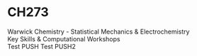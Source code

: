 # CH273
Warwick Chemistry - Statistical Mechanics &amp; Electrochemistry <br>
Key Skills &amp; Computational Workshops <br>
Test PUSH
Test PUSH2
